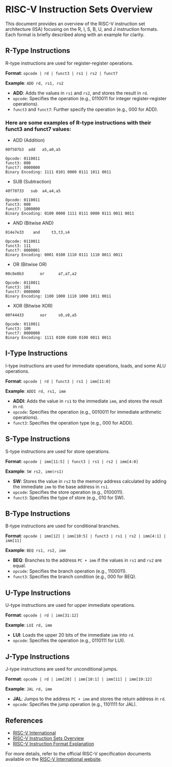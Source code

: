 # RISC-V Instruction Sets Overview

This document provides an overview of the RISC-V instruction set architecture (ISA) focusing on the R, I, S, B, U, and J instruction formats. Each format is briefly described along with an example for clarity.

## R-Type Instructions
R-type instructions are used for register-register operations.

**Format**: `opcode | rd | funct3 | rs1 | rs2 | funct7`

**Example**: `ADD rd, rs1, rs2`
- **ADD**: Adds the values in `rs1` and `rs2`, and stores the result in `rd`.
- `opcode`: Specifies the operation (e.g., 0110011 for integer register-register operations).
- `funct3` and `funct7`: Further specify the operation (e.g., 000 for ADD).

### Here are some examples of R-type instructions with their funct3 and funct7 values:

* ADD (Addition)

``` 
00f507b3  add	a5,a0,a5

Opcode: 0110011
funct3: 000
funct7: 0000000
Binary Encoding: 1111 0101 0000 0111 1011 0011
```
* SUB (Subtraction)
```
40f70733   sub  a4,a4,a5

Opcode: 0110011
funct3: 000
funct7: 1000000
Binary Encoding: 0100 0000 1111 0111 0000 0111 0011 0011
```
* AND (Bitwise AND)
```
014e7e33    and     t3,t3,s4

Opcode: 0110011
funct3: 111
funct7: 0000001
Binary Encoding: 0001 0100 1110 0111 1110 0011 0011
```
 * OR (Bitwise OR)
 ```
00c8e8b3       or      a7,a7,a2

Opcode: 0110011
funct3: 101
funct7: 0000000
Binary Encoding: 1100 1000 1110 1000 1011 0011
 ```
* XOR (Bitwise XOR)

```
00f44433       xor     s0,s0,a5

Opcode: 0110011
funct3: 100
funct7: 0000000
Binary Encoding: 1111 0100 0100 0100 0011 0011

```
 
## I-Type Instructions
I-type instructions are used for immediate operations, loads, and some ALU operations.

**Format**: `opcode | rd | funct3 | rs1 | imm[11:0]`

**Example**: `ADDI rd, rs1, imm`
- **ADDI**: Adds the value in `rs1` to the immediate `imm`, and stores the result in `rd`.
- `opcode`: Specifies the operation (e.g., 0010011 for immediate arithmetic operations).
- `funct3`: Specifies the operation type (e.g., 000 for ADDI).

## S-Type Instructions
S-type instructions are used for store operations.

**Format**: `opcode | imm[11:5] | funct3 | rs1 | rs2 | imm[4:0]`

**Example**: `SW rs2, imm(rs1)`
- **SW**: Stores the value in `rs2` to the memory address calculated by adding the immediate `imm` to the base address in `rs1`.
- `opcode`: Specifies the store operation (e.g., 0100011).
- `funct3`: Specifies the type of store (e.g., 010 for SW).

## B-Type Instructions
B-type instructions are used for conditional branches.

**Format**: `opcode | imm[12] | imm[10:5] | funct3 | rs1 | rs2 | imm[4:1] | imm[11]`

**Example**: `BEQ rs1, rs2, imm`
- **BEQ**: Branches to the address `PC + imm` if the values in `rs1` and `rs2` are equal.
- `opcode`: Specifies the branch operation (e.g., 1100011).
- `funct3`: Specifies the branch condition (e.g., 000 for BEQ).

## U-Type Instructions
U-type instructions are used for upper immediate operations.

**Format**: `opcode | rd | imm[31:12]`

**Example**: `LUI rd, imm`
- **LUI**: Loads the upper 20 bits of the immediate `imm` into `rd`.
- `opcode`: Specifies the operation (e.g., 0110111 for LUI).

## J-Type Instructions
J-type instructions are used for unconditional jumps.

**Format**: `opcode | rd | imm[20] | imm[10:1] | imm[11] | imm[19:12]`

**Example**: `JAL rd, imm`
- **JAL**: Jumps to the address `PC + imm` and stores the return address in `rd`.
- `opcode`: Specifies the jump operation (e.g., 1101111 for JAL).

## References
- [RISC-V International](https://riscv.org/wp-content/uploads/2019/12/riscv-spec-20191213.pdf)
- [RISC-V Instruction Sets Overview](https://devopedia.org/risc-v-instruction-sets)
- [RISC-V Instruction Format Explanation](https://seds.nl/notes/risc_v_instruction_format/)

For more details, refer to the official RISC-V specification documents available on the [RISC-V International website](https://riscv.org).

